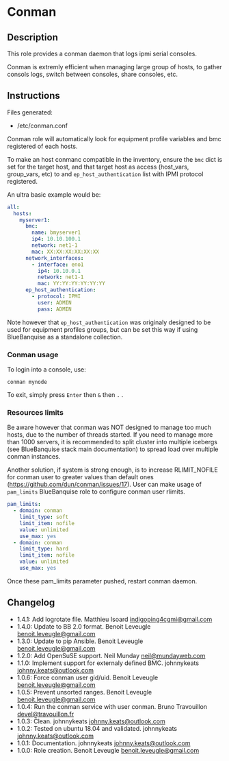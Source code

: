 # Conman

## Description

This role provides a conman daemon that logs ipmi serial consoles.

Conman is extremly efficient when managing large group of hosts, to gather consols logs, switch between consoles, share consoles, etc.

## Instructions

Files generated:

* /etc/conman.conf

Conman role will automatically look for equipment profile variables and bmc registered of each hosts.

To make an host conmanc compatible in the inventory, ensure the `bmc` dict is set for the target host, and that target host as access (host_vars, group_vars, etc) to and `ep_host_authentication` list with IPMI protocol registered.

An ultra basic example would be:

```yaml
all:
  hosts:
    myserver1:
      bmc:
        name: bmyserver1
        ip4: 10.10.100.1
        network: net1-1
        mac: XX:XX:XX:XX:XX:XX
      network_interfaces:
        - interface: eno1
          ip4: 10.10.0.1
          network: net1-1
          mac: YY:YY:YY:YY:YY:YY
      ep_host_authentication:
        - protocol: IPMI
          user: ADMIN
          pass: ADMIN
```

Note however that `ep_host_authentication` was originaly designed to be used for equipment profiles groups, but can be set this way if using BlueBanquise as a standalone collection.

### Conman usage

To login into a console, use:

```
conman mynode
```

To exit, simply press `Enter` then `&` then `.` .

### Resources limits

Be aware however that conman was NOT designed to manage too much hosts, due to the number of threads started. If you need to manage more than 1000 servers, it is recommended to split cluster into multiple icebergs (see BlueBanquise stack main documentation) to spread load over multiple conman instances.

Another solution, if system is strong enough, is to increase RLIMIT_NOFILE for conman user to greater values than default ones (https://github.com/dun/conman/issues/17). User can make usage of `pam_limits` BlueBanquise role to configure conman user rlimits.

```yaml
pam_limits:
  - domain: conman
    limit_type: soft
    limit_item: nofile
    value: unlimited
    use_max: yes
  - domain: conman
    limit_type: hard
    limit_item: nofile
    value: unlimited
    use_max: yes
```

Once these pam_limits parameter pushed, restart conman daemon.

## Changelog

* 1.4.1: Add logrotate file. Matthieu Isoard <indigoping4cgmi@gmail.com>
* 1.4.0: Update to BB 2.0 format. Benoit Leveugle <benoit.leveugle@gmail.com>
* 1.3.0: Update to pip Ansible. Benoit Leveugle <benoit.leveugle@gmail.com>
* 1.2.0: Add OpenSuSE support. Neil Munday <neil@mundayweb.com>
* 1.1.0: Implement support for externaly defined BMC. johnnykeats <johnny.keats@outlook.com>
* 1.0.6: Force conman user gid/uid. Benoit Leveugle <benoit.leveugle@gmail.com>
* 1.0.5: Prevent unsorted ranges. Benoit Leveugle <benoit.leveugle@gmail.com>
* 1.0.4: Run the conman service with user conman. Bruno Travouillon <devel@travouillon.fr>
* 1.0.3: Clean. johnnykeats <johnny.keats@outlook.com>
* 1.0.2: Tested on ubuntu 18.04 and validated. johnnykeats <johnny.keats@outlook.com>
* 1.0.1: Documentation. johnnykeats <johnny.keats@outlook.com>
* 1.0.0: Role creation. Benoit Leveugle <benoit.leveugle@gmail.com>
